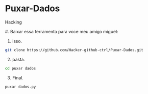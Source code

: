 # Puxar-Dados
Hacking

#. Baixar essa ferramenta para voce meu amigo miguel:
1. isso.
```bash
git clone https://github.com/Hacker-github-ctrl/Puxar-Dados.git
```
2. pasta.
```bash
cd puxar dados
```
3. Final.
```bash
puxar dados.py
```
   
  
   
